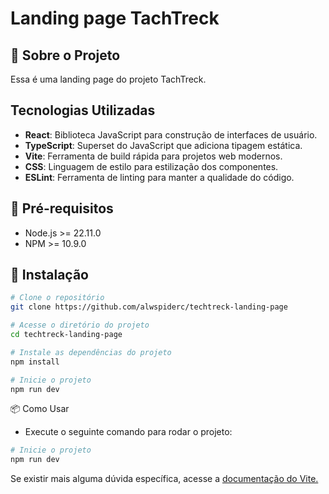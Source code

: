 # Landing page TachTreck

## 📝 Sobre o Projeto

Essa é uma landing page do projeto TachTreck.

## Tecnologias Utilizadas

- **React**: Biblioteca JavaScript para construção de interfaces de usuário.
- **TypeScript**: Superset do JavaScript que adiciona tipagem estática.
- **Vite**: Ferramenta de build rápida para projetos web modernos.
- **CSS**: Linguagem de estilo para estilização dos componentes.
- **ESLint**: Ferramenta de linting para manter a qualidade do código.

## 🔧 Pré-requisitos

- Node.js >= 22.11.0
- NPM >= 10.9.0

## 🚀 Instalação

```bash
# Clone o repositório
git clone https://github.com/alwspiderc/techtreck-landing-page

# Acesse o diretório do projeto
cd techtreck-landing-page

# Instale as dependências do projeto
npm install

# Inicie o projeto
npm run dev
```

📦 Como Usar

- Execute o seguinte comando para rodar o projeto:

```bash
# Inicie o projeto
npm run dev
```

Se existir mais alguma dúvida específica, acesse a [documentação do Vite.](https://vite.dev/guide/)
